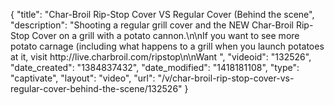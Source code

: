 {
    "title": "Char-Broil Rip-Stop Cover VS Regular Cover (Behind the scene",
    "description": "Shooting a regular grill cover and the NEW Char-Broil Rip-Stop Cover on a grill with a potato cannon.\n\nIf you want to see more potato carnage (including what happens to a grill when you launch potatoes at it, visit http:\/\/live.charbroil.com\/ripstop\n\nWant ",
    "videoid": "132526",
    "date_created": "1384837432",
    "date_modified": "1418181108",
    "type": "captivate",
    "layout": "video",
    "url": "\/v\/char-broil-rip-stop-cover-vs-regular-cover-behind-the-scene\/132526"
}